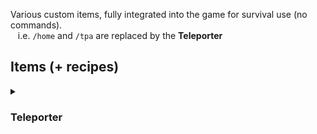 Various custom items, fully integrated into the game for survival use (no commands).<br>
&nbsp;&nbsp;&nbsp;i.e. `/home` and `/tpa` are replaced by the **Teleporter**

## Items (+ recipes)
<details>
  <summary>&nbsp;<h3>Teleporter</h3></summary>
  
  All recipes are shown in the recipe book, but some recipes require multiple of an item.<br>

  Allows you to teleport to either a linked anchor or a linked teleporter (if held by a player), up to a limited range. Limited number of anchor connections, but unlimited other teleporters. Teleporters can be linked by crafting them together. Can be repaired in an anvil using ender pearls. Taking damage cancels teleport.
  #### Teleporter
    Base Range: 500
    Base Uses: 5
    Base Use Time: 10s
    Base Connections: 1
  ![image](https://github.com/user-attachments/assets/f9024200-4f2a-46f4-9ef1-5481478e3dbb)
  
  #### Evolved Teleporter
    Base Range: 1000
    Base Uses: 10
    Base Use Time: 10s
    Base Connections: 1
  ![image](https://github.com/user-attachments/assets/3830feb0-75cc-4a1f-83b7-c2fedae8dd82)

  #### Teleportation Anchor
  ![image](https://github.com/user-attachments/assets/f530054c-6882-4129-b414-b997337a82d2)

  <details>
    <summary>&nbsp;<h3>Upgrades</h3></summary>

  Can be applied up to twice to both base and evolved teleporters.
  ### Range
    Range: +750
  ![image](https://github.com/user-attachments/assets/cb22d8c6-83d1-4467-a542-8f0ceed2d7a7)

  ### Use Time
    Use Time: -3s
  ![image](https://github.com/user-attachments/assets/a915e8c2-0369-4ce6-bc70-612c76cdcc76)

  ### Connections
    Connections: +2
  ![image](https://github.com/user-attachments/assets/8e76bf27-adcc-4725-8376-7b2c23908915)

  ### Uses
    Uses: +5
  ![image](https://github.com/user-attachments/assets/0b5e1310-f7e0-4966-8497-a852f89a7c20)
  </details>
  <details>
    <summary>&nbsp;<h3>Final Upgrades</h3></summary>

  Can be applied once to evolved teleporters which have all of the normal upgrade variant.
  ### Range
    Range: infinite
    Can teleport to other dimensions
  ![image](https://github.com/user-attachments/assets/c80d9013-044d-41e5-a3e4-88aed3008e31)

  ### Use Time
    Use Time: 2s
    Getting damaged no longer cancels teleportation.
  ![image](https://github.com/user-attachments/assets/c8fd896b-bc4a-4199-a551-9801e8fd7b07)

  ### Connections
    Connections: infinite
  ![image](https://github.com/user-attachments/assets/5f6e2979-53b6-4612-b071-5dd7a7241cee)

  ### Uses
    Uses: infinite
  ![image](https://github.com/user-attachments/assets/68f99844-92c4-4a92-a1f4-ace8118c5930)
  </details>
</details>
